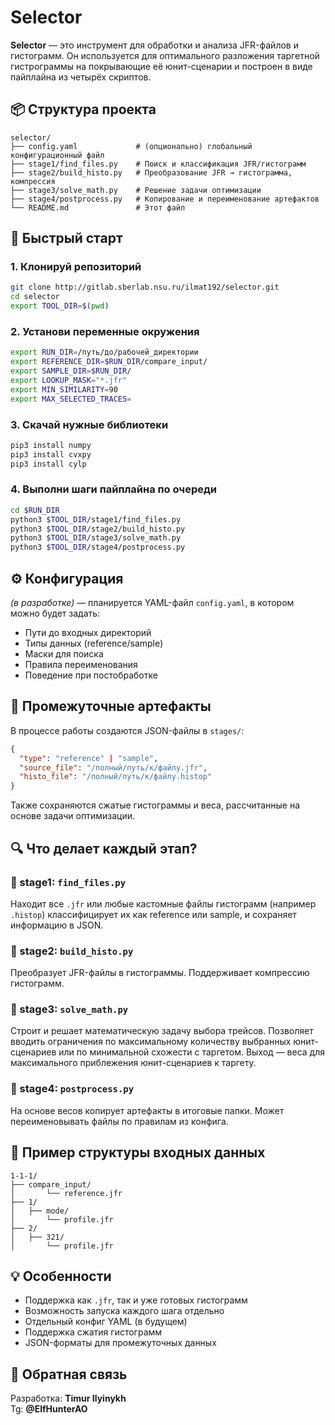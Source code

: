# Selector

**Selector** — это инструмент для обработки и анализа JFR-файлов и гистограмм. Он используется для оптимального разложения таргетной гистрограммы на покрывающие её юнит-сценарии и построен в виде пайплайна из четырёх скриптов.

## 📦 Структура проекта

```
selector/
├── config.yaml             # (опционально) глобальный конфигурационный файл
├── stage1/find_files.py    # Поиск и классификация JFR/гистограмм
├── stage2/build_histo.py   # Преобразование JFR → гистограмма, компрессия
├── stage3/solve_math.py    # Решение задачи оптимизации
├── stage4/postprocess.py   # Копирование и переименование артефактов
└── README.md               # Этот файл
```

## 🚀 Быстрый старт

### 1. Клонируй репозиторий
```bash
git clone http://gitlab.sberlab.nsu.ru/ilmat192/selector.git
cd selector
export TOOL_DIR=$(pwd)
```

### 2. Установи переменные окружения

```bash
export RUN_DIR=/путь/до/рабочей_директории
export REFERENCE_DIR=$RUN_DIR/compare_input/
export SAMPLE_DIR=$RUN_DIR/
export LOOKUP_MASK="*.jfr"
export MIN_SIMILARITY=90
export MAX_SELECTED_TRACES=
```

### 3. Скачай нужные библиотеки

```bash
pip3 install numpy
pip3 install cvxpy
pip3 install cylp
```

### 4. Выполни шаги пайплайна по очереди

```bash
cd $RUN_DIR
python3 $TOOL_DIR/stage1/find_files.py
python3 $TOOL_DIR/stage2/build_histo.py
python3 $TOOL_DIR/stage3/solve_math.py
python3 $TOOL_DIR/stage4/postprocess.py
```

## ⚙️ Конфигурация

_(в разработке)_ — планируется YAML-файл `config.yaml`, в котором можно будет задать:

- Пути до входных директорий
- Типы данных (reference/sample)
- Маски для поиска
- Правила переименования
- Поведение при постобработке

## 📁 Промежуточные артефакты

В процессе работы создаются JSON-файлы в `stages/`:

```json
{
  "type": "reference" | "sample",
  "source_file": "/полный/путь/к/файлу.jfr",
  "histo_file": "/полный/путь/к/файлу.histop"
}
```

Также сохраняются сжатые гистограммы и веса, рассчитанные на основе задачи оптимизации.

## 🔍 Что делает каждый этап?

### 🔹 stage1: `find_files.py`
Находит все `.jfr` или любые кастомные файлы гистограмм (например `.histop`) классифицирует их как reference или sample, и сохраняет информацию в JSON.

### 🔹 stage2: `build_histo.py`
Преобразует JFR-файлы в гистограммы. Поддерживает компрессию гистограмм.

### 🔹 stage3: `solve_math.py`
Строит и решает математическую задачу выбора трейсов. Позволяет вводить ограничения по максимальному количеству выбранных юнит-сценариев или по минимальной схожести с таргетом. Выход — веса для максимального приблежения юнит-сценариев к таргету.

### 🔹 stage4: `postprocess.py`
На основе весов копирует артефакты в итоговые папки. Может переименовывать файлы по правилам из конфига.

## 🧪 Пример структуры входных данных

```
1-1-1/
├── compare_input/
│       └── reference.jfr
├── 1/
│   ├── mode/
│       └── profile.jfr
├── 2/
│   ├── 321/
│       └── profile.jfr
```

## 💡 Особенности

- Поддержка как `.jfr`, так и уже готовых гистограмм
- Возможность запуска каждого шага отдельно
- Отдельный конфиг YAML (в будущем)
- Поддержка сжатия гистограмм
- JSON-форматы для промежуточных данных

## 📧 Обратная связь

Разработка: **Timur Ilyinykh**  
Tg: **@ElfHunterAO**